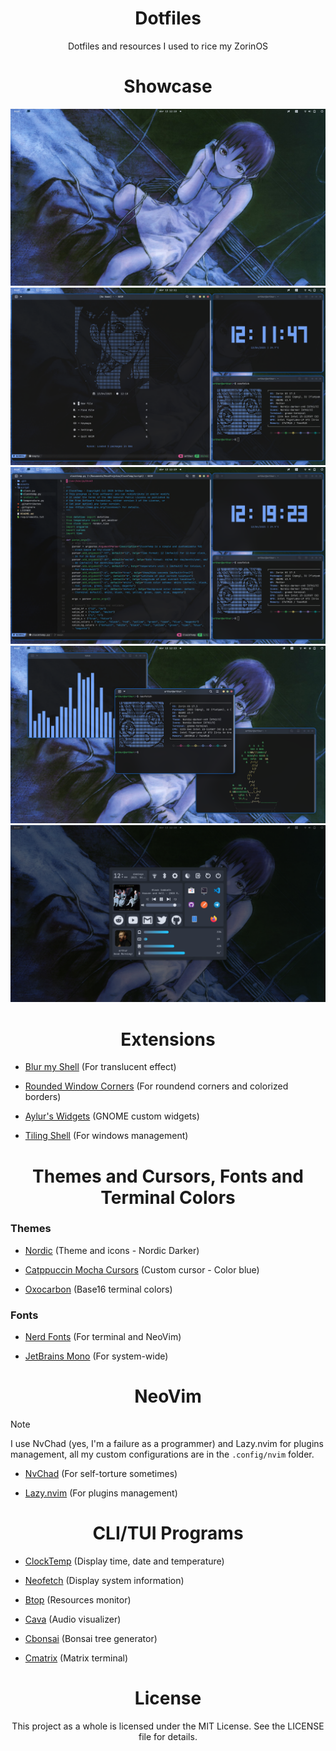 <div align="center">
 <h1>Dotfiles</h1>
 <p>Dotfiles and resources I used to rice my ZorinOS</p>
</div>

<div align="center">
 <h1>Showcase</h1>
</div>

<div align="center">
 <img src="images/Screenshot_1.png">
 <img src="images/Screenshot_2.png">
 <img src="images/Screenshot_3.png">
 <img src="images/Screenshot_4.png">
 <img src="images/Screenshot_5.png">
</div>

<div align="center">
 <h1>Extensions</h1>
</div>

- [Blur my Shell](https://extensions.gnome.org/extension/3193/blur-my-shell/) (For translucent effect)

- [Rounded Window Corners](https://extensions.gnome.org/extension/5237/rounded-window-corners/) (For roundend corners and colorized borders)

- [Aylur's Widgets](https://extensions.gnome.org/extension/5338/aylurs-widgets/) (GNOME custom widgets)

- [Tiling Shell](https://extensions.gnome.org/extension/7065/tiling-shell/) (For windows management)

<div align="center">
 <h1>Themes and Cursors, Fonts and Terminal Colors</h1>
</div>

### Themes

- [Nordic](https://www.gnome-look.org/p/1267246) (Theme and icons - Nordic Darker)

- [Catppuccin Mocha Cursors](https://www.gnome-look.org/p/2135236) (Custom cursor - Color blue)

- [Oxocarbon](https://github.com/nyoom-engineering/base16-oxocarbon) (Base16 terminal colors)

### Fonts

- [Nerd Fonts](https://www.nerdfonts.com/) (For terminal and NeoVim)

- [JetBrains Mono](https://www.jetbrains.com/lp/mono/) (For system-wide)


<div align="center">
 <h1>NeoVim</h1>
</div>

> [!NOTE]
I use NvChad (yes, I'm a failure as a programmer) and Lazy.nvim for plugins management, all my custom configurations are in the `.config/nvim` folder.

- [NvChad](https://nvchad.com/) (For self-torture sometimes)

- [Lazy.nvim](https://github.com/folke/lazy.nvim) (For plugins management)

<div align="center">
 <h1>CLI/TUI Programs</h1>
</div>

- [ClockTemp](https://github.com/dantas-arthur/ClockTemp) (Display time, date and temperature)

- [Neofetch](https://github.com/dylanaraps/neofetch) (Display system information)

- [Btop](https://github.com/aristocratos/btop) (Resources monitor)

- [Cava](https://github.com/karlstav) (Audio visualizer)

- [Cbonsai](https://github.com/mhzawadi/homebrew-cbonsai) (Bonsai tree generator)

- [Cmatrix](https://github.com/abishekvashok/cmatrix) (Matrix terminal)

<div align="center">
 <h1>License</h1>
 <p>This project as a whole is licensed under the MIT License. See the LICENSE file for details.</p>
</div>
